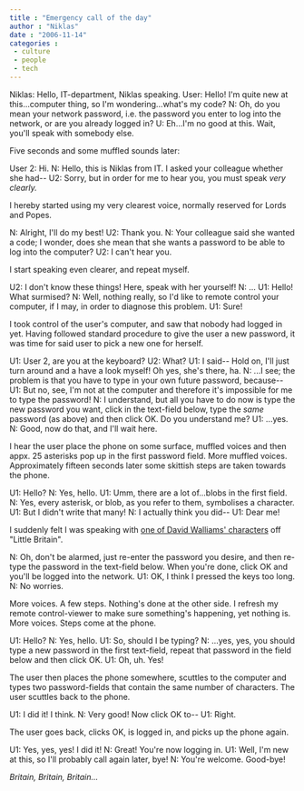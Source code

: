 ```yaml
---
title : "Emergency call of the day"
author : "Niklas"
date : "2006-11-14"
categories : 
 - culture
 - people
 - tech
---
```


Niklas: Hello, IT-department, Niklas speaking. User: Hello! I'm quite new at this...computer thing, so I'm wondering...what's my code? N: Oh, do you mean your network password, i.e. the password you enter to log into the network, or are you already logged in? U: Eh...I'm no good at this. Wait, you'll speak with somebody else.

Five seconds and some muffled sounds later:

User 2: Hi. N: Hello, this is Niklas from IT. I asked your colleague whether she had-- U2: Sorry, but in order for me to hear you, you must speak _very clearly._

I hereby started using my very clearest voice, normally reserved for Lords and Popes.

N: Alright, I'll do my best! U2: Thank you. N: Your colleague said she wanted a code; I wonder, does she mean that she wants a password to be able to log into the computer? U2: I can't hear you.

I start speaking even clearer, and repeat myself.

U2: I don't know these things! Here, speak with her yourself! N: ... U1: Hello! What surmised? N: Well, nothing really, so I'd like to remote control your computer, if I may, in order to diagnose this problem. U1: Sure!

I took control of the user's computer, and saw that nobody had logged in yet. Having followed standard procedure to give the user a new password, it was time for said user to pick a new one for herself.

U1: User 2, are you at the keyboard? U2: What? U1: I said-- Hold on, I'll just turn around and a have a look myself! Oh yes, she's there, ha. N: ...I see; the problem is that you have to type in your own future password, because-- U1: But no, see, I'm not at the computer and therefore it's impossible for me to type the password! N: I understand, but all you have to do now is type the new password you want, click in the text-field below, type the _same_ password (as above) and then click OK. Do you understand me? U1: ...yes. N: Good, now do that, and I'll wait here.

I hear the user place the phone on some surface, muffled voices and then appx. 25 asterisks pop up in the first password field. More muffled voices. Approximately fifteen seconds later some skittish steps are taken towards the phone.

U1: Hello? N: Yes, hello. U1: Umm, there are a lot of...blobs in the first field. N: Yes, every asterisk, or blob, as you refer to them, symbolises a character. U1: But I didn't write that many! N: I actually think you did-- U1: Dear me!

I suddenly felt I was speaking with [one of David Walliams' characters](http://newsimg.bbc.co.uk/media/images/40469000/jpg/_40469279_littlebritain203.jpg) off "Little Britain".

N: Oh, don't be alarmed, just re-enter the password you desire, and then re-type the password in the text-field below. When you're done, click OK and you'll be logged into the network. U1: OK, I think I pressed the keys too long. N: No worries.

More voices. A few steps. Nothing's done at the other side. I refresh my remote control-viewer to make sure something's happening, yet nothing is. More voices. Steps come at the phone.

U1: Hello? N: Yes, hello. U1: So, should I be typing? N: ...yes, yes, you should type a new password in the first text-field, repeat that password in the field below and then click OK. U1: Oh, uh. Yes!

The user then places the phone somewhere, scuttles to the computer and types two password-fields that contain the same number of characters. The user scuttles back to the phone.

U1: I did it! I think. N: Very good! Now click OK to-- U1: Right.

The user goes back, clicks OK, is logged in, and picks up the phone again.

U1: Yes, yes, yes! I did it! N: Great! You're now logging in. U1: Well, I'm new at this, so I'll probably call again later, bye! N: You're welcome. Good-bye!

_Britain, Britain, Britain..._

